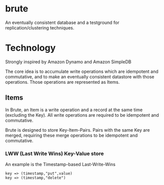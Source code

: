 # brute

An eventually consistent database and a testground for replication/clustering techniques.

# Technology

Strongly inspired by Amazon Dynamo and Amazon SimpleDB

The core idea is to accumulate write operations which are idempotent and commutative,
and to make an eventually consistent datastore with those operations. Those operations
are represented as Items.

## Items

In Brute, an Item is a write operation and a record at the same time (excluding
the Key). All write operations are required to be idempotent and commutative.

Brute is designed to store Key-Item-Pairs. Pairs with the same Key are merged,
requiring these merge operations to be idempotent and commutative.

### LWW (Last Write Wins) Key-Value store

An example is the Timestamp-based Last-Write-Wins

```
key => (timestamp,"put",value)
key => (timestamp,"delete")

```

